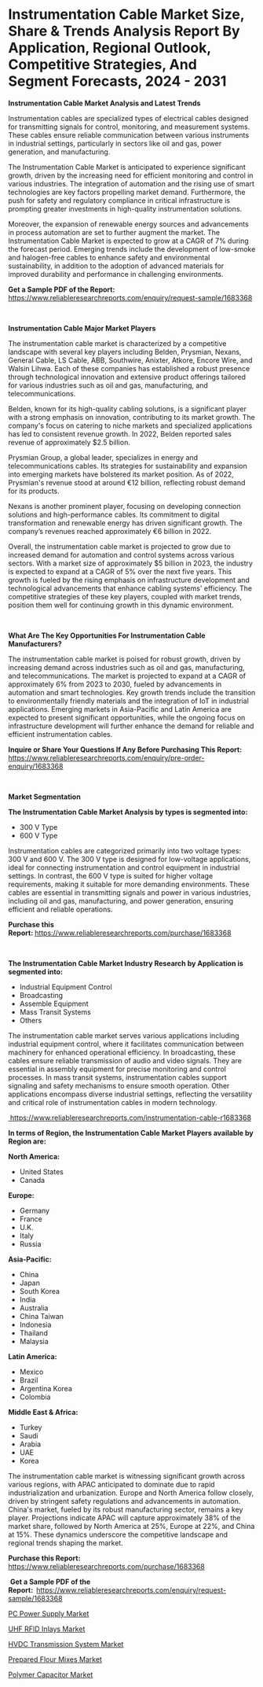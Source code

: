 <p><h1>Instrumentation Cable Market Size, Share & Trends Analysis Report By Application, Regional Outlook, Competitive Strategies, And Segment Forecasts, 2024 - 2031</h1></p><p><strong>Instrumentation Cable Market Analysis and Latest Trends</strong></p>
<p><p>Instrumentation cables are specialized types of electrical cables designed for transmitting signals for control, monitoring, and measurement systems. These cables ensure reliable communication between various instruments in industrial settings, particularly in sectors like oil and gas, power generation, and manufacturing. </p><p>The Instrumentation Cable Market is anticipated to experience significant growth, driven by the increasing need for efficient monitoring and control in various industries. The integration of automation and the rising use of smart technologies are key factors propelling market demand. Furthermore, the push for safety and regulatory compliance in critical infrastructure is prompting greater investments in high-quality instrumentation solutions.</p><p>Moreover, the expansion of renewable energy sources and advancements in process automation are set to further augment the market. The Instrumentation Cable Market is expected to grow at a CAGR of 7% during the forecast period. Emerging trends include the development of low-smoke and halogen-free cables to enhance safety and environmental sustainability, in addition to the adoption of advanced materials for improved durability and performance in challenging environments.</p></p>
<p><strong>Get a Sample PDF of the Report:&nbsp;</strong> <a href="https://www.reliableresearchreports.com/enquiry/request-sample/1683368?utm_campaign=1635&utm_medium=2&utm_source=Github&utm_content=ia&utm_term=19102024&utm_id=instrumentation-cable">https://www.reliableresearchreports.com/enquiry/request-sample/1683368</a></p>
<p>&nbsp;</p>
<p><strong>Instrumentation Cable Major Market Players</strong></p>
<p><p>The instrumentation cable market is characterized by a competitive landscape with several key players including Belden, Prysmian, Nexans, General Cable, LS Cable, ABB, Southwire, Anixter, Atkore, Encore Wire, and Walsin Lihwa. Each of these companies has established a robust presence through technological innovation and extensive product offerings tailored for various industries such as oil and gas, manufacturing, and telecommunications.</p><p>Belden, known for its high-quality cabling solutions, is a significant player with a strong emphasis on innovation, contributing to its market growth. The company's focus on catering to niche markets and specialized applications has led to consistent revenue growth. In 2022, Belden reported sales revenue of approximately $2.5 billion.</p><p>Prysmian Group, a global leader, specializes in energy and telecommunications cables. Its strategies for sustainability and expansion into emerging markets have bolstered its market position. As of 2022, Prysmian's revenue stood at around €12 billion, reflecting robust demand for its products.</p><p>Nexans is another prominent player, focusing on developing connection solutions and high-performance cables. Its commitment to digital transformation and renewable energy has driven significant growth. The company’s revenues reached approximately €6 billion in 2022.</p><p>Overall, the instrumentation cable market is projected to grow due to increased demand for automation and control systems across various sectors. With a market size of approximately $5 billion in 2023, the industry is expected to expand at a CAGR of 5% over the next five years. This growth is fueled by the rising emphasis on infrastructure development and technological advancements that enhance cabling systems' efficiency. The competitive strategies of these key players, coupled with market trends, position them well for continuing growth in this dynamic environment.</p></p>
<p>&nbsp;</p>
<p><strong>What Are The Key Opportunities For Instrumentation Cable Manufacturers?</strong></p>
<p><p>The instrumentation cable market is poised for robust growth, driven by increasing demand across industries such as oil and gas, manufacturing, and telecommunications. The market is projected to expand at a CAGR of approximately 6% from 2023 to 2030, fueled by advancements in automation and smart technologies. Key growth trends include the transition to environmentally friendly materials and the integration of IoT in industrial applications. Emerging markets in Asia-Pacific and Latin America are expected to present significant opportunities, while the ongoing focus on infrastructure development will further enhance the demand for reliable and efficient instrumentation cables.</p></p>
<p><strong>Inquire or Share Your Questions If Any Before Purchasing This Report:</strong> <a href="https://www.reliableresearchreports.com/enquiry/pre-order-enquiry/1683368?utm_campaign=1635&utm_medium=2&utm_source=Github&utm_content=ia&utm_term=19102024&utm_id=instrumentation-cable">https://www.reliableresearchreports.com/enquiry/pre-order-enquiry/1683368</a></p>
<p>&nbsp;</p>
<p><strong>Market Segmentation</strong></p>
<p><strong>The Instrumentation Cable Market Analysis by types is segmented into:</strong></p>
<p><ul><li>300 V Type</li><li>600 V Type</li></ul></p>
<p><p>Instrumentation cables are categorized primarily into two voltage types: 300 V and 600 V. The 300 V type is designed for low-voltage applications, ideal for connecting instrumentation and control equipment in industrial settings. In contrast, the 600 V type is suited for higher voltage requirements, making it suitable for more demanding environments. These cables are essential in transmitting signals and power in various industries, including oil and gas, manufacturing, and power generation, ensuring efficient and reliable operations.</p></p>
<p><strong>Purchase this Report:&nbsp;</strong><a href="https://www.reliableresearchreports.com/purchase/1683368?utm_campaign=1635&utm_medium=2&utm_source=Github&utm_content=ia&utm_term=19102024&utm_id=instrumentation-cable">https://www.reliableresearchreports.com/purchase/1683368</a></p>
<p>&nbsp;</p>
<p><strong>The Instrumentation Cable Market Industry Research by Application is segmented into:</strong></p>
<p><ul><li>Industrial Equipment Control</li><li>Broadcasting</li><li>Assemble Equipment</li><li>Mass Transit Systems</li><li>Others</li></ul></p>
<p><p>The instrumentation cable market serves various applications including industrial equipment control, where it facilitates communication between machinery for enhanced operational efficiency. In broadcasting, these cables ensure reliable transmission of audio and video signals. They are essential in assembly equipment for precise monitoring and control processes. In mass transit systems, instrumentation cables support signaling and safety mechanisms to ensure smooth operation. Other applications encompass diverse industrial settings, reflecting the versatility and critical role of instrumentation cables in modern technology.</p></p>
<p><a href="https://www.reliableresearchreports.com/instrumentation-cable-r1683368?utm_campaign=1635&utm_medium=2&utm_source=Github&utm_content=ia&utm_term=19102024&utm_id=instrumentation-cable">&nbsp;https://www.reliableresearchreports.com/instrumentation-cable-r1683368</a></p>
<p><strong>In terms of Region, the Instrumentation Cable Market Players available by Region are:</strong></p>
<p>
    <p> <strong> North America: </strong>
        <ul>
            <li>United States</li>
            <li>Canada</li>
        </ul>
        </p> 
    <p> <strong> Europe: </strong>
        <ul>
            <li>Germany</li>
            <li>France</li>
            <li>U.K.</li>
            <li>Italy</li>
            <li>Russia</li>
        </ul>
        </p> 
    <p> <strong> Asia-Pacific: </strong>
        <ul>
            <li>China</li>
            <li>Japan</li>
            <li>South Korea</li>
            <li>India</li>
            <li>Australia</li>
            <li>China Taiwan</li>
            <li>Indonesia</li>
            <li>Thailand</li>
            <li>Malaysia</li>
        </ul>
        </p> 
    <p> <strong> Latin America: </strong>
        <ul>
            <li>Mexico</li>
            <li>Brazil</li>
            <li>Argentina Korea</li>
            <li>Colombia</li>
        </ul>
        </p> 
    <p> <strong> Middle East & Africa: </strong>
        <ul>
            <li>Turkey</li>
            <li>Saudi</li>
            <li>Arabia</li>
            <li>UAE</li>
            <li>Korea</li>
        </ul>
    </p>
    </p>
<p><p>The instrumentation cable market is witnessing significant growth across various regions, with APAC anticipated to dominate due to rapid industrialization and urbanization. Europe and North America follow closely, driven by stringent safety regulations and advancements in automation. China's market, fueled by its robust manufacturing sector, remains a key player. Projections indicate APAC will capture approximately 38% of the market share, followed by North America at 25%, Europe at 22%, and China at 15%. These dynamics underscore the competitive landscape and regional trends shaping the market.</p></p>
<p><strong>Purchase this Report: </strong><a href="https://www.reliableresearchreports.com/purchase/1683368?utm_campaign=1635&utm_medium=2&utm_source=Github&utm_content=ia&utm_term=19102024&utm_id=instrumentation-cable">https://www.reliableresearchreports.com/purchase/1683368</a></p>
<p>&nbsp;<strong>Get a Sample PDF of the Report:&nbsp;&nbsp;</strong><a href="https://www.reliableresearchreports.com/enquiry/request-sample/1683368?utm_campaign=1635&utm_medium=2&utm_source=Github&utm_content=ia&utm_term=19102024&utm_id=instrumentation-cable">https://www.reliableresearchreports.com/enquiry/request-sample/1683368</a></p>
<p><strong></strong></p>
<p><p><a href="https://www.linkedin.com/pulse/sustainability-trends-pc-power-supply-industry-market-implications-fqrae?utm_campaign=1635&utm_medium=2&utm_source=Github&utm_content=ia&utm_term=19102024&utm_id=instrumentation-cable">PC Power Supply Market</a></p><p><a href="https://www.linkedin.com/pulse/market-forecasting-change-global-uhf-rfid-inlays-dynamics-ybpbc?utm_campaign=1635&utm_medium=2&utm_source=Github&utm_content=ia&utm_term=19102024&utm_id=instrumentation-cable">UHF RFID Inlays Market</a></p><p><a href="https://www.linkedin.com/pulse/hvdc-transmission-system-market-trends-focusing-insight-forecast-z0xie?utm_campaign=1635&utm_medium=2&utm_source=Github&utm_content=ia&utm_term=19102024&utm_id=instrumentation-cable">HVDC Transmission System Market</a></p><p><a href="https://www.linkedin.com/pulse/prepared-flour-mixes-market-revolution-size-share-emerging-ejoge?utm_campaign=1635&utm_medium=2&utm_source=Github&utm_content=ia&utm_term=19102024&utm_id=instrumentation-cable">Prepared Flour Mixes Market</a></p><p><a href="https://www.linkedin.com/pulse/market-leaders-laggards-global-polymer-capacitor-trends-qfdwc?utm_campaign=1635&utm_medium=2&utm_source=Github&utm_content=ia&utm_term=19102024&utm_id=instrumentation-cable">Polymer Capacitor Market</a></p></p>